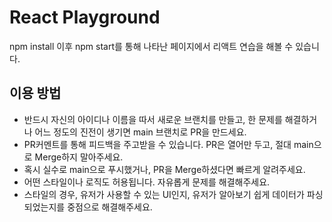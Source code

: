 # React Playground

npm install 이후 npm start를 통해 나타난 페이지에서 리액트 연습을 해볼 수 있습니다.

## 이용 방법

* 반드시 자신의 아이디나 이름을 따서 새로운 브랜치를 만들고, 한 문제를 해결하거나 어느 정도의 진전이 생기면 main 브랜치로 PR을 만드세요.
* PR커멘트를 통해 피드백을 주고받을 수 있습니다. PR은 열어만 두고, 절대 main으로 Merge하지 말아주세요.
* 혹시 실수로 main으로 푸시했거나, PR을 Merge하셨다면 빠르게 알려주세요.
* 어떤 스타일이나 로직도 허용됩니다. 자유롭게 문제를 해결해주세요.
* 스타일의 경우, 유저가 사용할 수 있는 UI인지, 유저가 알아보기 쉽게 데이터가 파싱되었는지를 중점으로 해결해주세요.